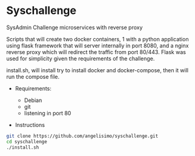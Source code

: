 # Syschallenge
SysAdmin Challenge microservices with reverse proxy

Scripts that will create two docker containers, 1 with a python application using flask framework that will server internally in port 8080, and a nginx reverse proxy which will redirect the traffic from port 80/443.
Flask was used for simplicity given the requirements of the challenge. 

install.sh, will install try to install docker and docker-compose, then it will run the compose file.

- Requirements:

  - Debian
  - git
  - listening in port 80


- Instructions
```bash
git clone https://github.com/angelisimo/syschallenge.git
cd syschallenge
./install.sh
```


